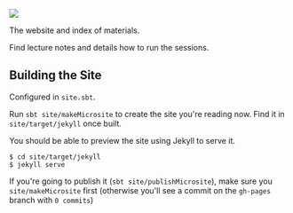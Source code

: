 ![](https://avatars0.githubusercontent.com/u/48089148?s=200&v=4)

The website and index of materials.

Find lecture notes and details how to run the sessions. 


## Building the Site

<p class="bg-warning">
Configured in <code>site.sbt</code>.
</p>

Run `sbt site/makeMicrosite` to create the site you're reading now. Find it in `site/target/jekyll` once built.

You should be able to preview the site using Jekyll to serve it.

    $ cd site/target/jekyll
    $ jekyll serve

If you're going to publish it (`sbt site/publishMicrosite`), make sure you `site/makeMicrosite` first (otherwise you'll see a commit on the `gh-pages` branch with `0 commits`)

